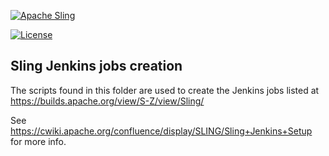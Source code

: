 [![Apache Sling](https://sling.apache.org/res/logos/sling.png)](https://sling.apache.org)

 [![License](https://img.shields.io/badge/License-Apache%202.0-blue.svg)](https://www.apache.org/licenses/LICENSE-2.0)

Sling Jenkins jobs creation
---------------------------

The scripts found in this folder are used to create the Jenkins jobs
listed at https://builds.apache.org/view/S-Z/view/Sling/

See https://cwiki.apache.org/confluence/display/SLING/Sling+Jenkins+Setup
for more info.
